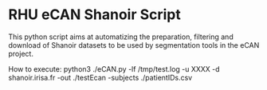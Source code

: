 # RHU eCAN Shanoir Script

This python script aims at automatizing the preparation, filtering and download of Shanoir datasets to be used by segmentation tools in the eCAN project.

How to execute:
python3 ./eCAN.py -lf /tmp/test.log -u XXXX -d shanoir.irisa.fr -out ./testEcan -subjects ./patientIDs.csv